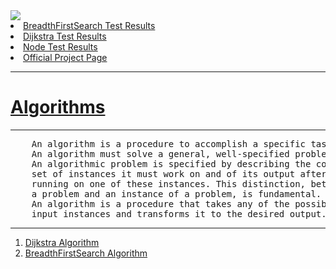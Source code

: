 
<div>
    <a href="https://github.com/dellius-alexander/Algorithms/actions/workflows/build-test-deploy.yml">
    <img src="https://github.com/dellius-alexander/Algorithms/actions/workflows/build-test-deploy.yml/badge.svg?branch=main&event=pull_request&event=push">
    </a>
</div>


<div>
    <div>
        <li><a href="https://dellius-alexander.github.io/Algorithms/BreadthFirstSearch/build/reports/tests/test">BreadthFirstSearch Test Results</a></li>
    </div>
    <div>
        <li><a href="https://dellius-alexander.github.io/Algorithms/Dijkstra/build/reports/tests/test">Dijkstra Test Results</a></li>
    </div>
    <div>
        <li><a href="https://dellius-alexander.github.io/Algorithms/Node/build/reports/tests/test">Node Test Results</a></li>
    </div>
    </div>
        <li><a href="https://dellius-alexander.github.io/Algorithms">Official Project Page</a></li>
    <div>
</div>
<hr/>
<h1> <a href="#algorithms" id="algorithms">Algorithms</a></h1>
<hr/>
<pre>
    An algorithm is a procedure to accomplish a specific task.
    An algorithm must solve a general, well-specified problem.
    An algorithmic problem is specified by describing the complete
    set of instances it must work on and of its output after
    running on one of these instances. This distinction, between
    a problem and an instance of a problem, is fundamental.
    An algorithm is a procedure that takes any of the possible
    input instances and transforms it to the desired output.
</pre>
<hr/>


<ol id="algorithm-list">
    <li>
        <a href="https://github.com/dellius-alexander/Algorithms/tree/main/Dijkstra" id="dijkstra">Dijkstra Algorithm</a>
    </li>
    <li>
        <a href="https://github.com/dellius-alexander/Algorithms/tree/main/BreadthFirstSearch" id="breadthFirstSearch">BreadthFirstSearch Algorithm</a>
    </li>
</ol>
